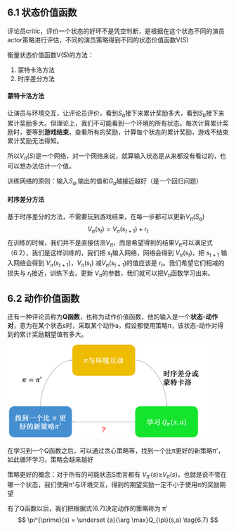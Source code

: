 ## 6.1 状态价值函数

评论员critic，评价一个状态的好坏不是凭空判断，是根据在这个状态不同的演员actor策略进行评估，不同的演员策略得到不同的状态价值函数V(S)

衡量状态价值函数V(S)的方法：

1. 蒙特卡洛方法
2. 时序差分方法

#### 蒙特卡洛方法

让演员与环境交互，让评论员评价，看到$S_a$接下来累计奖励多大，看到$S_b$接下来累计奖励多大。但理论上，我们不可能看到一个环境的所有状态。每次计算累计奖励时，要等到**游戏结束**，查看所有的奖励，计算每个状态的累计奖励，游戏不结束累计奖励无法得知。

所以$V_π(S)$是一个网络，对一个网络来说，就算输入状态是从来都没有看过的，也可以想办法估计一个值。

训练网络的原则：输入$S_a$,输出的值和$G_a$越接近越好（是一个回归问题）

#### 时序差分方法

基于时序差分的方法，不需要玩到游戏结束，在每一步都可以更新$V_π(S_a)$
$$
V_π(s_t)=V_π(s_{t+1})+r_t \tag{6.2}
$$
在训练的时候，我们并不是直接估测$V_π$，而是希望得到的结果$V_π$可以满足式（6.2），我们是这样训练的，我们把 $s_t$输入网络，网络会得到 $V_π(s_t)$，把 $s_{t+1}$ 输入网络会得到 $V_π(s_{t+1})$，$V_π(s_{t})$ 减$V_π(s_{t+1})$的值应该是 $r_t$。我们希望它们相减的损失与 $r_t$接近，训练下去，更新 $V_π$的参数，我们就可以把$V_π$函数学习出来。

## 6.2 动作价值函数

还有一种评论员称为**Q函数**，也称为动作价值函数，他的输入是一个**状态-动作对**，意为在某个状态s时，采取某个动作a，假设都使用策略π，该状态-动作对得到的累计奖励期望值有多大。

<img src="./assets/aeb434096eefbc6d66af952bf1a4a1ad.PNG" alt="aeb434096eefbc6d66af952bf1a4a1ad" style="zoom: 45%;" />

在学习到一个Q函数之后，可以通过贪心策略等，找到一个比π更好的新策略π'，如此循环学习，策略会越来越好

策略更好的概念：对于所有的可能状态S而言都有 $V_{π'}(s)$≥$V_{π}(s)$，也就是说不管在哪一个状态，我们使用π'与环境交互，得到的期望奖励一定不小于使用π的奖励期望

有了Q函数以后，我们把根据式(6.7)决定动作的策略称为 π′
$$
\pi^{\prime}(s) = \underset {a}{\arg \max}Q_{\pi}(s,a) \tag{6.7}
$$




